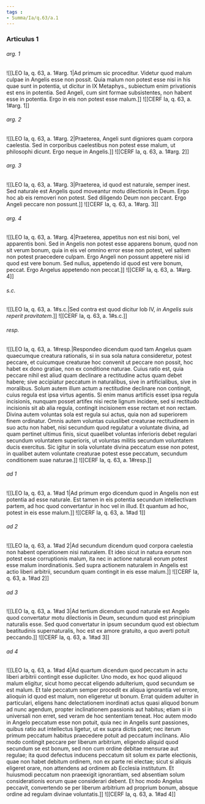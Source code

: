 ```yaml
---
tags : 
- Summa/Ia/q.63/a.1
---
```


### Articulus 1

###### arg. 1
![[LEO Ia, q. 63, a. 1#arg. 1|Ad primum sic proceditur. Videtur quod malum culpae in Angelis esse non possit. Quia malum non potest esse nisi in his quae sunt in potentia, ut dicitur in IX Metaphys., subiectum enim privationis est ens in potentia. Sed Angeli, cum sint formae subsistentes, non habent esse in potentia. Ergo in eis non potest esse malum.]]
![[CERF Ia, q. 63, a. 1#arg. 1]]

###### arg. 2
![[LEO Ia, q. 63, a. 1#arg. 2|Praeterea, Angeli sunt digniores quam corpora caelestia. Sed in corporibus caelestibus non potest esse malum, ut philosophi dicunt. Ergo neque in Angelis.]]
![[CERF Ia, q. 63, a. 1#arg. 2]]

###### arg. 3
![[LEO Ia, q. 63, a. 1#arg. 3|Praeterea, id quod est naturale, semper inest. Sed naturale est Angelis quod moveantur motu dilectionis in Deum. Ergo hoc ab eis removeri non potest. Sed diligendo Deum non peccant. Ergo Angeli peccare non possunt.]]
![[CERF Ia, q. 63, a. 1#arg. 3]]

###### arg. 4
![[LEO Ia, q. 63, a. 1#arg. 4|Praeterea, appetitus non est nisi boni, vel apparentis boni. Sed in Angelis non potest esse apparens bonum, quod non sit verum bonum, quia in eis vel omnino error esse non potest, vel saltem non potest praecedere culpam. Ergo Angeli non possunt appetere nisi id quod est vere bonum. Sed nullus, appetendo id quod est vere bonum, peccat. Ergo Angelus appetendo non peccat.]]
![[CERF Ia, q. 63, a. 1#arg. 4]]

###### s.c.
![[LEO Ia, q. 63, a. 1#s.c.|Sed contra est quod dicitur Iob IV, *in Angelis suis reperit pravitatem*.]]
![[CERF Ia, q. 63, a. 1#s.c.]]

###### resp.
![[LEO Ia, q. 63, a. 1#resp.|Respondeo dicendum quod tam Angelus quam quaecumque creatura rationalis, si in sua sola natura consideretur, potest peccare, et cuicumque creaturae hoc convenit ut peccare non possit, hoc habet ex dono gratiae, non ex conditione naturae. Cuius ratio est, quia peccare nihil est aliud quam declinare a rectitudine actus quam debet habere; sive accipiatur peccatum in naturalibus, sive in artificialibus, sive in moralibus. Solum autem illum actum a rectitudine declinare non contingit, cuius regula est ipsa virtus agentis. Si enim manus artificis esset ipsa regula incisionis, nunquam posset artifex nisi recte lignum incidere, sed si rectitudo incisionis sit ab alia regula, contingit incisionem esse rectam et non rectam. Divina autem voluntas sola est regula sui actus, quia non ad superiorem finem ordinatur. Omnis autem voluntas cuiuslibet creaturae rectitudinem in suo actu non habet, nisi secundum quod regulatur a voluntate divina, ad quam pertinet ultimus finis, sicut quaelibet voluntas inferioris debet regulari secundum voluntatem superioris, ut voluntas militis secundum voluntatem ducis exercitus. Sic igitur in sola voluntate divina peccatum esse non potest, in qualibet autem voluntate creaturae potest esse peccatum, secundum conditionem suae naturae.]]
![[CERF Ia, q. 63, a. 1#resp.]]

###### ad 1
![[LEO Ia, q. 63, a. 1#ad 1|Ad primum ergo dicendum quod in Angelis non est potentia ad esse naturale. Est tamen in eis potentia secundum intellectivam partem, ad hoc quod convertantur in hoc vel in illud. Et quantum ad hoc, potest in eis esse malum.]]
![[CERF Ia, q. 63, a. 1#ad 1]]

###### ad 2
![[LEO Ia, q. 63, a. 1#ad 2|Ad secundum dicendum quod corpora caelestia non habent operationem nisi naturalem. Et ideo sicut in natura eorum non potest esse corruptionis malum, ita nec in actione naturali eorum potest esse malum inordinationis. Sed supra actionem naturalem in Angelis est actio liberi arbitrii, secundum quam contingit in eis esse malum.]]
![[CERF Ia, q. 63, a. 1#ad 2]]

###### ad 3
![[LEO Ia, q. 63, a. 1#ad 3|Ad tertium dicendum quod naturale est Angelo quod convertatur motu dilectionis in Deum, secundum quod est principium naturalis esse. Sed quod convertatur in ipsum secundum quod est obiectum beatitudinis supernaturalis, hoc est ex amore gratuito, a quo averti potuit peccando.]]
![[CERF Ia, q. 63, a. 1#ad 3]]

###### ad 4
![[LEO Ia, q. 63, a. 1#ad 4|Ad quartum dicendum quod peccatum in actu liberi arbitrii contingit esse dupliciter. Uno modo, ex hoc quod aliquod malum eligitur, sicut homo peccat eligendo adulterium, quod secundum se est malum. Et tale peccatum semper procedit ex aliqua ignorantia vel errore, alioquin id quod est malum, non eligeretur ut bonum. Errat quidem adulter in particulari, eligens hanc delectationem inordinati actus quasi aliquod bonum ad nunc agendum, propter inclinationem passionis aut habitus; etiam si in universali non erret, sed veram de hoc sententiam teneat. Hoc autem modo in Angelo peccatum esse non potuit, quia nec in Angelis sunt passiones, quibus ratio aut intellectus ligetur, ut ex supra dictis patet; nec iterum primum peccatum habitus praecedere potuit ad peccatum inclinans. Alio modo contingit peccare per liberum arbitrium, eligendo aliquid quod secundum se est bonum, sed non cum ordine debitae mensurae aut regulae; ita quod defectus inducens peccatum sit solum ex parte electionis, quae non habet debitum ordinem, non ex parte rei electae; sicut si aliquis eligeret orare, non attendens ad ordinem ab Ecclesia institutum. Et huiusmodi peccatum non praeexigit ignorantiam, sed absentiam solum considerationis eorum quae considerari debent. Et hoc modo Angelus peccavit, convertendo se per liberum arbitrium ad proprium bonum, absque ordine ad regulam divinae voluntatis.]]
![[CERF Ia, q. 63, a. 1#ad 4]]

